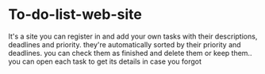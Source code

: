 # To-do-list-web-site
It's a site you can register in and add your own tasks with their descriptions, deadlines and priority. they're automatically sorted by their priority and deadlines. you can check them as finished and delete them or keep them.. you can open each task to get its details in case you forgot
